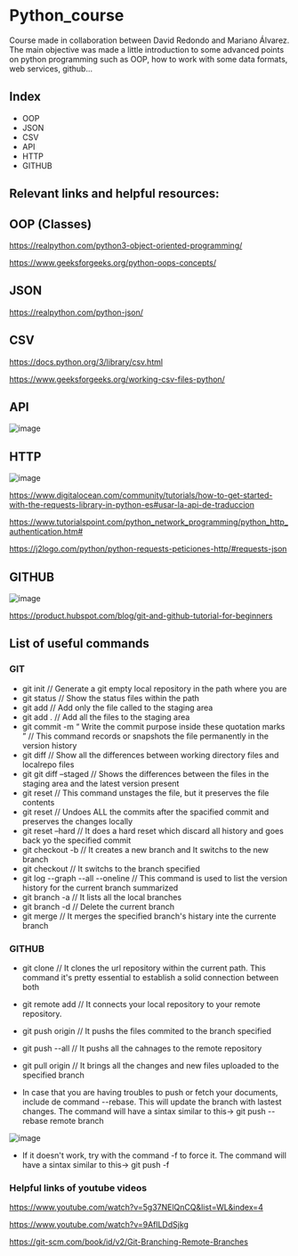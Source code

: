 # Python_course
Course made in collaboration between David Redondo and Mariano Álvarez.
The main objective was made a little introduction to some advanced points on python programming
such as OOP, how to work with some data formats, web services, github...
## Index
- OOP
- JSON
- CSV
- API
- HTTP
- GITHUB

## Relevant links and helpful resources:

## OOP (Classes)

https://realpython.com/python3-object-oriented-programming/

https://www.geeksforgeeks.org/python-oops-concepts/

## JSON
https://realpython.com/python-json/

## CSV

https://docs.python.org/3/library/csv.html

https://www.geeksforgeeks.org/working-csv-files-python/

## API

![image](https://user-images.githubusercontent.com/80169535/183763549-97fc9ff7-7398-4d97-af4e-381b1967de11.png)

## HTTP

![image](https://user-images.githubusercontent.com/80169535/183763444-89ec5aaf-28c0-4186-931f-f7f35027e669.png)

https://www.digitalocean.com/community/tutorials/how-to-get-started-with-the-requests-library-in-python-es#usar-la-api-de-traduccion

https://www.tutorialspoint.com/python_network_programming/python_http_authentication.htm#

https://j2logo.com/python/python-requests-peticiones-http/#requests-json

## GITHUB

![image](https://user-images.githubusercontent.com/80169535/183763297-14ca2004-bc6a-4790-ba92-20c9dd7dc5e5.png)

https://product.hubspot.com/blog/git-and-github-tutorial-for-beginners

## List of useful commands

### GIT
- git init // Generate a git empty local repository in the path where you are 
- git status // Show the status files within the path
- git add <filename> // Add only the file called to the staging area
- git add . // Add all the files to the staging area
- git commit -m “ Write the commit purpose inside these quotation marks ” // This command records or snapshots the file permanently in the version history
- git diff // Show all the differences between working directory files and localrepo files
- git git diff –staged // Shows the differences between the files in the staging area and the latest version present
- git reset <file> // This command unstages the file, but it preserves the file contents
- git reset <commit id> // Undoes ALL the commits after the spacified commit and preserves the changes locally
- git reset –hard <commit id> // It does a hard reset which discard all history and goes back yo the specified commit
- git checkout -b <new branch name> // It creates a new branch and It switchs to the new branch
- git checkout <branch name> // It switchs to the branch specified
- git log --graph --all --oneline // This command is used to list the version history for the current branch summarized
- git branch -a // It lists all the local branches
- git branch -d // Delete the current branch
- git merge <branch name> // It merges the specified branch's histary inte the currente branch
### GITHUB 
- git clone <url> // It clones the url repository within the current path. This command it's pretty essential to establish a solid connection between both
- git remote add <branch name> <Remote Server Link> // It connects your local repository to your remote repository.
- git push origin <branch name destination> // It pushs the files commited to the branch specified
- git push --all // It pushs all the cahnages to the remote repository
- git pull origin <branch name destination> // It brings all the changes and new files uploaded to the specified branch

- In case that you are having troubles to push or fetch your documents, include de command --rebase. This will update the branch with lastest changes. 
 The command will have a sintax similar to this-> git push --rebase remote branch
 
![image](https://user-images.githubusercontent.com/80169535/202707128-4ff16fbc-9133-4326-9f1b-b2c9e37c5a76.png)
  
- If it doesn't work, try with the command -f to force it.
  The command will have a sintax similar to this-> git push -f <remote> <branch>



### Helpful links of youtube videos

https://www.youtube.com/watch?v=5g37NElQnCQ&list=WL&index=4

https://www.youtube.com/watch?v=9AflLDdSjkg

https://git-scm.com/book/id/v2/Git-Branching-Remote-Branches
